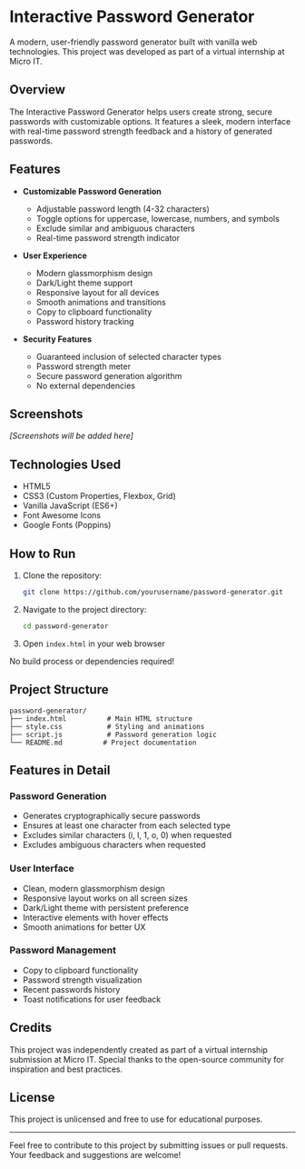 # Interactive Password Generator

A modern, user-friendly password generator built with vanilla web technologies. This project was developed as part of a virtual internship at Micro IT.

## Overview

The Interactive Password Generator helps users create strong, secure passwords with customizable options. It features a sleek, modern interface with real-time password strength feedback and a history of generated passwords.

## Features

- **Customizable Password Generation**
  - Adjustable password length (4-32 characters)
  - Toggle options for uppercase, lowercase, numbers, and symbols
  - Exclude similar and ambiguous characters
  - Real-time password strength indicator

- **User Experience**
  - Modern glassmorphism design
  - Dark/Light theme support
  - Responsive layout for all devices
  - Smooth animations and transitions
  - Copy to clipboard functionality
  - Password history tracking

- **Security Features**
  - Guaranteed inclusion of selected character types
  - Password strength meter
  - Secure password generation algorithm
  - No external dependencies

## Screenshots

*[Screenshots will be added here]*

## Technologies Used

- HTML5
- CSS3 (Custom Properties, Flexbox, Grid)
- Vanilla JavaScript (ES6+)
- Font Awesome Icons
- Google Fonts (Poppins)

## How to Run

1. Clone the repository:
   ```bash
   git clone https://github.com/yourusername/password-generator.git
   ```

2. Navigate to the project directory:
   ```bash
   cd password-generator
   ```

3. Open `index.html` in your web browser

No build process or dependencies required!

## Project Structure

```
password-generator/
├── index.html          # Main HTML structure
├── style.css           # Styling and animations
├── script.js           # Password generation logic
└── README.md          # Project documentation
```

## Features in Detail

### Password Generation
- Generates cryptographically secure passwords
- Ensures at least one character from each selected type
- Excludes similar characters (i, l, 1, o, 0) when requested
- Excludes ambiguous characters when requested

### User Interface
- Clean, modern glassmorphism design
- Responsive layout works on all screen sizes
- Dark/Light theme with persistent preference
- Interactive elements with hover effects
- Smooth animations for better UX

### Password Management
- Copy to clipboard functionality
- Password strength visualization
- Recent passwords history
- Toast notifications for user feedback

## Credits

This project was independently created as part of a virtual internship submission at Micro IT. Special thanks to the open-source community for inspiration and best practices.

## License

This project is unlicensed and free to use for educational purposes.

---

Feel free to contribute to this project by submitting issues or pull requests. Your feedback and suggestions are welcome! 